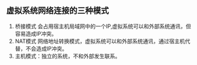## 虚拟系统网络连接的三种模式
1) 桥接模式 会占用宿主机局域网中的一个IP,虚拟系统可以和外部系统通讯，但容易造成IP冲突。
2) NAT模式 网络地址转换模式，虚拟系统可以和外部系统通讯，通过宿主机代替，不会造成IP冲突。
3) 主机模式：独立的系统，不和外部发生联系。